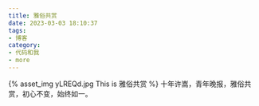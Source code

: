 ```yaml
---
title: 雅俗共赏
date: 2023-03-03 18:10:37
tags:
- 博客
category:
- 代码和我
- more
---
```

{% asset_img yLREQd.jpg This is 雅俗共赏 %}
十年许嵩，青年晚报，雅俗共赏，初心不变，始终如一。